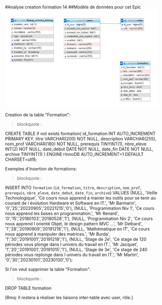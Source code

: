 #Analyse creation formation 14
##Modèle de données pour cet Epic
![Visual display](https://github.com/corentingoo/Learning_project_group_2/blob/documentation-14-analyse-creation-formation/Docs/EPIC_create_formation/LP%20_Learning%20DB%20_schema%20DB%20_table%20formation%20_Fin.jpg)

Creation de la table "Formation":


> blockquote :
>
   CREATE TABLE if not exists formation(
   id_formation INT AUTO_INCREMENT PRIMARY KEY,
   titre VARCHAR(200) NOT NULL,
   description VARCHAR(255),
   nom_prof VARCHAR(180) NOT NULL,
   prerequis TINYINT(1),
   nbre_eleve INT(2) NOT NULL,
   date_debut DATE NOT NULL,
   date_fin DATE NOT NULL,
   archive TINYINT(1)
) ENGINE=InnoDB AUTO_INCREMENT=1 DEFAULT CHARSET=utf8;




Exemples d'insertion de formations:

> blockquote :
> 
INSERT INTO `formation` (`id_formation`, `titre`, `description`, `nom_prof`, `prerequis`, `nbre_eleve`, `date_debut`, `date_fin`, `archive`) VALUES 
(NULL, 'Veille Technologique', 'Ce cours nous apprend à manier les outils pour se tenir au courant de l évolution Hardware et Software en IT.', 'Mr Barmarin', '0','25','20220905','20221215','0'), 
(NULL, 'Programmation Niv 1', 'Ce cours nous apprend les bases en programmation.', 'Mr Renard', '0','15','20180103','20180528','1'), 
(NULL, 'Programmation Niv 2', 'Ce cours nous apprend l orienté Objet, le design pattern MVC ...', 'Mr Delbard', '1','28','20190909','20191218','1'), 
(NULL, 'Mathématique en IT', 'Ce cours nous apprend à manipuler des matrices.', 'Mr Burda', '1','30','20191001','20191218','1'),
(NULL, 'Stage de 2e', 'Ce stage de 120 périodes vous plonge dans l univers du travail en IT.', 'Mr Jacquet', '1','20','20191001','20191015','1'),
(NULL, 'Stage de 3e', 'Ce stage de 240 périodes vous replonge dans l univers du travail en IT.', 'Mr Martin', '0','30','20230101','20230130','0');



Si l'on veut supprimer la table "Formation":

> blockquote :
> 
DROP TABLE formation



[Rmq: Il restera à réaliser les liaisons inter-table avec user, rôle.]
